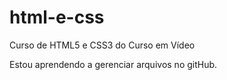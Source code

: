 # html-e-css
 Curso de HTML5 e CSS3 do Curso em Vídeo

 Estou aprendendo a gerenciar arquivos no gitHub.
